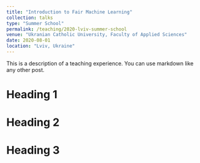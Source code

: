 ```yaml
---
title: "Introduction to Fair Machine Learning"
collection: talks
type: "Summer School"
permalink: /teaching/2020-lviv-summer-school
venue: "Ukranian Catholic University, Faculty of Applied Sciences"
date: 2020-08-01
location: "Lviv, Ukraine"
---
```


This is a description of a teaching experience. You can use markdown like any other post.

Heading 1
======

Heading 2
======

Heading 3
======